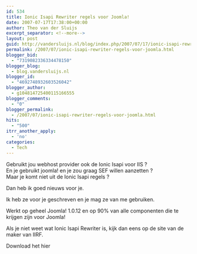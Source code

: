 ```yaml
---
id: 534
title: Ionic Isapi Rewriter regels voor Joomla!
date: 2007-07-17T17:38:00+00:00
author: Theo van der Sluijs
excerpt_separator: <!--more-->
layout: post
guid: http://vandersluijs.nl/blog/index.php/2007/07/17/ionic-isapi-rewriter-regels-voor-joomla/
permalink: /2007/07/ionic-isapi-rewriter-regels-voor-joomla.html
blogger_bid:
  - "7319082336334478150"
blogger_blog:
  - blog.vandersluijs.nl
blogger_id:
  - "4692748932603526042"
blogger_author:
  - g104814725400115166555
blogger_comments:
  - "0"
blogger_permalink:
  - /2007/07/ionic-isapi-rewriter-regels-voor-joomla.html
hits:
  - "500"
itrr_another_apply:
  - 'no'
categories:
  - Tech
---
```

Gebruikt jou webhost provider ook de Ionic Isapi voor IIS ?    
En je gebruikt joomla! en je zou graag SEF willen aanzetten ?    
Maar je komt niet uit de Ionic Isapi regels ?

Dan heb ik goed nieuws voor je.

Ik heb ze voor je geschreven en je mag ze van me gebruiken.

Werkt op geheel Joomla! 1.0.12 en op 90% van alle componenten die te krijgen zijn voor Joomla! 

Als je niet weet wat Ionic Isapi Rewriter is, kijk dan eens op de site van de maker van IIRF.

Download het hier